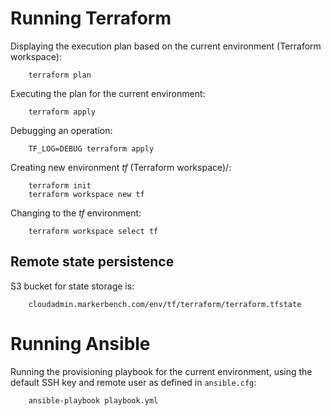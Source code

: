 # Running Terraform

Displaying the execution plan based on the current environment (Terraform workspace):

        terraform plan
        
Executing the plan for the current environment:

        terraform apply
        
Debugging an operation:

        TF_LOG=DEBUG terraform apply

Creating new environment _tf_ (Terraform workspace)/:

        terraform init
        terraform workspace new tf

Changing to the _tf_ environment:

        terraform workspace select tf

## Remote state persistence
S3 bucket for state storage is:

        cloudadmin.markerbench.com/env/tf/terraform/terraform.tfstate

# Running Ansible

Running the provisioning playbook for the current environment, using the default SSH key and remote user as defined in `ansible.cfg`:

        ansible-playbook playbook.yml

